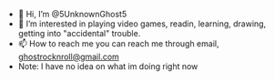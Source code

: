 - 👋 Hi, I’m @5UnknownGhost5
- 👀 I’m interested in playing video games, readin, learning, drawing, getting into "accidental" trouble.
- 📫 How to reach me you can reach me through email, ghostrocknroll@gmail.com
- Note: I have no idea on what im doing right now
